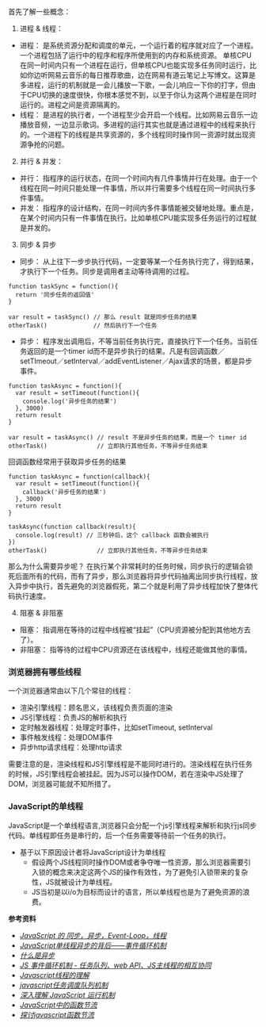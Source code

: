 首先了解一些概念：
1. 进程 & 线程：
- 进程：
是系统资源分配和调度的单元，一个运行着的程序就对应了一个进程。一个进程包括了运行中的程序和程序所使用到的内存和系统资源。
单核CPU在同一时间内只有一个进程在运行，但单核CPU也能实现多任务同时运行，比如你边听网易云音乐的每日推荐歌曲，边在网易有道云笔记上写博文。这算是多进程，运行的机制就是一会儿播放一下歌，一会儿响应一下你的打字，但由于CPU切换的速度很快，你根本感觉不到，以至于你认为这两个进程是在同时运行的。进程之间是资源隔离的。
- 线程：
是进程的执行者，一个进程至少会开启一个线程。比如网易云音乐一边播放音频，一边显示歌词。多进程的运行其实也就是通过进程中的线程来执行的。一个进程下的线程是共享资源的，多个线程同时操作同一资源时就出现资源争抢的问题。
2. 并行 & 并发：
- 并行：
指程序的运行状态，在同一个时间内有几件事情并行在处理。由于一个线程在同一时间只能处理一件事情，所以并行需要多个线程在同一时间执行多件事情。
- 并发：
指程序的设计结构，在同一时间内多件事情能被交替地处理。重点是，在某个时间内只有一件事情在执行。比如单核CPU能实现多任务运行的过程就是并发的。
3. 同步 & 异步
- 同步：
从上往下一步步执行代码，一定要等某一个任务执行完了，得到结果，才执行下一个任务。同步是调用者主动等待调用的过程。
```
function taskSync = function(){
  return '同步任务的返回值'
}

var result = taskSync() // 那么 result 就是同步任务的结果
otherTask()             // 然后执行下一个任务
```
- 异步：
程序发出调用后，不等当前任务执行完，直接执行下一个任务。当前任务返回的是一个timer id而不是异步执行的结果。凡是有回调函数／setTImeout／setInterval／addEventListener／Ajax请求的场景，都是异步事件。
```
function taskAsync = function(){
  var result = setTimeout(function(){
    console.log('异步任务的结果')
  }, 3000)
  return result
}

var result = taskAsync() // result 不是异步任务的结果，而是一个 timer id
otherTask()              // 立即执行其他任务，不等异步任务结束
```
回调函数经常用于获取异步任务的结果
```
function taskAsync = function(callback){
  var result = setTimeout(function(){
    callback('异步任务的结果')
  }, 3000)
  return result
}

taskAsync(function callback(result){
  console.log(result) // 三秒钟后，这个 callback 函数会被执行
})
otherTask()              // 立即执行其他任务，不等异步任务结束
```
那么为什么需要异步呢？
在执行某个非常耗时的任务时候，同步执行的逻辑会锁死后面所有的代码，而有了异步，那么浏览器将异步代码抽离出同步执行线程，放入异步中执行，首先避免的浏览器假死，第二个就是利用了异步线程加快了整体代码执行速度。

4. 阻塞 & 非阻塞
- 阻塞：
指调用在等待的过程中线程被“挂起”（CPU资源被分配到其他地方去了）。
- 非阻塞：
指等待的过程中CPU资源还在该线程中，线程还能做其他的事情。

### 浏览器拥有哪些线程
一个浏览器通常由以下几个常驻的线程：
- 渲染引擎线程：顾名思义，该线程负责页面的渲染
- JS引擎线程：负责JS的解析和执行
- 定时触发器线程：处理定时事件，比如setTimeout, setInterval
- 事件触发线程：处理DOM事件
- 异步http请求线程：处理http请求

需要注意的是，渲染线程和JS引擎线程是不能同时进行的。渲染线程在执行任务的时候，JS引擎线程会被挂起。因为JS可以操作DOM，若在渲染中JS处理了DOM，浏览器可能就不知所措了。

### JavaScript的单线程
JavaScript是一个单线程语言,浏览器只会分配一个js引擎线程来解析和执行js同步代码。单线程即任务是串行的，后一个任务需要等待前一个任务的执行。
- 基于以下原因设计者将JavaScript设计为单线程
    - 假设两个JS线程同时操作DOM或者争夺唯一性资源，那么浏览器需要引入锁的概念来决定这两个JS的操作有效性，为了避免引入锁带来的复杂性，JS就被设计为单线程。
    - JS当初是以i/o为目标而设计的语言，所以单线程也是为了避免资源的浪费。








**参考资料**
- [*JavaScript 的 同步，异步，Event-Loop，线程*](http://www.yodfz.com/detail/15/JavaScript%20%E7%9A%84%20%E5%90%8C%E6%AD%A5%EF%BC%8C%E5%BC%82%E6%AD%A5%EF%BC%8CEvent-Loop%EF%BC%8C%E7%BA%BF%E7%A8%8B.html)
- [*JavaScript单线程异步的背后——事件循环机制*](https://zhuanlan.zhihu.com/p/27035708)
- [*什么是异步*](https://zhuanlan.zhihu.com/p/22685960)
- [*JS 事件循环机制 - 任务队列、web API、JS主线程的相互协同*](http://www.cnblogs.com/hity-tt/p/6733062.html)
- [*Javascript线程的理解*](https://github.com/fredshare/blog/issues/38)
- [*javascript任务调度队列机制*](https://github.com/Quickeryi/note/issues/25)
- [*深入理解 JavaScript 运行机制*](https://juejin.im/entry/5847c101128fe10058bcef6e)
- [*JavaScript中的函数节流*](http://www.dengzhr.com/js/1166)
- [*探讨javascript函数节流*](http://www.haorooms.com/post/hanshu_jeiliu)